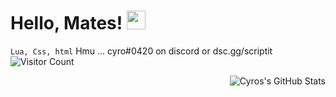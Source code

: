 # Hello, Mates! <img src="https://raw.githubusercontent.com/MartinHeinz/MartinHeinz/master/wave.gif" width="30px">
``Lua, Css, html``
 Hmu ... cyro#0420 on discord  or dsc.gg/scriptit
![Visitor Count](https://profile-counter.glitch.me/{Cyro}/count.svg)




<img align="right" alt="Cyros's GitHub Stats" src="https://github-readme-stats.vercel.app/api?username=CodeCyro&theme=swift&bg_colorffff&border_color=1C00ff00&icon_color=000000show_icons=false" />

<!---
CodeCyro/CodeCyro is a ✨ special ✨ repository because its `README.md` (this file) appears on your GitHub profile.
You can click the Preview link to take a look at your changes.
--->

